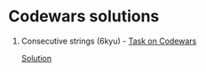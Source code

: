 # Codewars solutions
1. Consecutive strings (6kyu) - [Task on Codewars](https://www.codewars.com/kata/56a5d994ac971f1ac500003e) 

    [Solution](./src/main/java/kata/consecutive/strings/LongestConsec.java)


